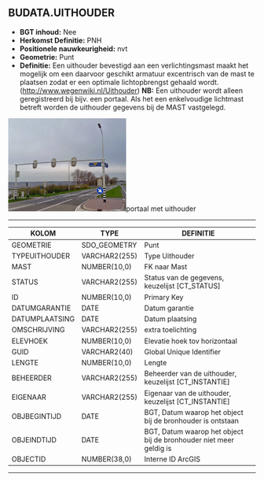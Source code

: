 ﻿## BUDATA.UITHOUDER


* __BGT inhoud:__ Nee
* __Herkomst Definitie:__ PNH
* __Positionele nauwkeurigheid:__ nvt
* __Geometrie:__ Punt
* __Definitie:__ Een uithouder bevestigd aan een verlichtingsmast maakt het mogelijk om een daarvoor geschikt armatuur excentrisch van de mast te plaatsen zodat er een optimale lichtopbrengst gehaald wordt.(http://www.wegenwiki.nl/Uithouder) __NB:__ Een uithouder wordt alleen geregistreerd bij bijv. een portaal. Als het een enkelvoudige lichtmast betreft worden de uithouder gegevens bij de MAST vastgelegd.

![portaal met uithouder](portaal_uithouder.png)portaal met uithouder

***

|KOLOM                           	|TYPE          	|DEFINITIE|
|------                          	|----          	|-----    |
|GEOMETRIE                       	|SDO_GEOMETRY  	|Punt|
|TYPEUITHOUDER                   	|VARCHAR2(255) 	|Type Uithouder|
|MAST                            	|NUMBER(10,0)  	|FK naar Mast|
|STATUS                          	|VARCHAR2(255) 	|Status van de gegevens, keuzelijst [CT_STATUS]|
|ID                              	|NUMBER(10,0)  	|Primary Key|
|DATUMGARANTIE                   	|DATE          	|Datum garantie|
|DATUMPLAATSING                  	|DATE          	|Datum plaatsing|
|OMSCHRIJVING                    	|VARCHAR2(255) 	|extra toelichting|
|ELEVHOEK                        	|NUMBER(10,0)  	|Elevatie hoek tov horizontaal|
|GUID                            	|VARCHAR2(40)  	|Global Unique Identifier|
|LENGTE                          	|NUMBER(10,0)  	|Lengte|
|BEHEERDER                       	|VARCHAR2(255) 	|Beheerder van de uithouder, keuzelijst [CT_INSTANTIE]|
|EIGENAAR                        	|VARCHAR2(255) 	|Eigenaar van de uithouder, keuzelijst [CT_INSTANTIE]|
|OBJBEGINTIJD                    	|DATE          	|BGT, Datum waarop het object bij de bronhouder is ontstaan|
|OBJEINDTIJD                     	|DATE          	|BGT, Datum waarop het object bij de bronhouder niet meer geldig is|
|OBJECTID                        	|NUMBER(38,0)   |Interne ID ArcGIS|

***

